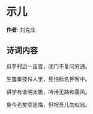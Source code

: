 # 示儿

**作者**: 刘克庄

## 诗词内容

瓜芋村边一亩宫，闭门不复问穷通。

生羞奏技伶人里，死怕标名狎客中。

讲学有谁明太极，吟诗无路和薰风。

身今老矣空追悔，但祝吾儿勿似翁。

